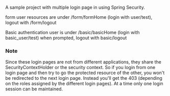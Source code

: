 A sample project with multiple login page in using Spring Security.

form user resources are under /form/formHome (login with user/test), logout with /form/logout

Basic authentication user is under /basic/basicHome (login with basic_user/test) when prompted, logout with basic/logout

### Note

Since these login pages are not from different applications, they share the SecurityContextHolder or the security context. So if you login from one login page and then try to go the protected resource of the other, you won't be redirected to the next login page. Instead you'll get the 403 (depending on the roles assigned by the different login pages). At a time only one login session can be maintained.
